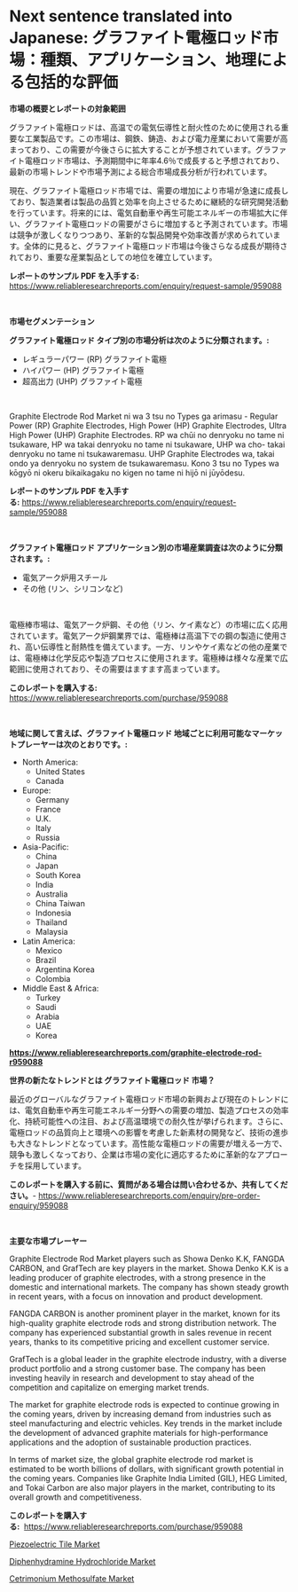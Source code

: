 <p><h1>Next sentence translated into Japanese: グラファイト電極ロッド市場：種類、アプリケーション、地理による包括的な評価</h1></p><p><strong>市場の概要とレポートの対象範囲</strong></p>
<p><p>グラファイト電極ロッドは、高温での電気伝導性と耐火性のために使用される重要な工業製品です。この市場は、鋼鉄、鋳造、および電力産業において需要が高まっており、この需要が今後さらに拡大することが予想されています。グラファイト電極ロッド市場は、予測期間中に年率4.6％で成長すると予想されており、最新の市場トレンドや市場予測による総合市場成長分析が行われています。</p><p>現在、グラファイト電極ロッド市場では、需要の増加により市場が急速に成長しており、製造業者は製品の品質と効率を向上させるために継続的な研究開発活動を行っています。将来的には、電気自動車や再生可能エネルギーの市場拡大に伴い、グラファイト電極ロッドの需要がさらに増加すると予測されています。市場は競争が激しくなりつつあり、革新的な製品開発や効率改善が求められています。全体的に見ると、グラファイト電極ロッド市場は今後さらなる成長が期待されており、重要な産業製品としての地位を確立しています。</p></p>
<p><strong>レポートのサンプル PDF を入手する:</strong> <a href="https://www.reliableresearchreports.com/enquiry/request-sample/959088">https://www.reliableresearchreports.com/enquiry/request-sample/959088</a></p>
<p>&nbsp;</p>
<p><strong>市場セグメンテーション</strong></p>
<p><strong>グラファイト電極ロッド タイプ別の市場分析は次のように分類されます。:</strong></p>
<p><ul><li>レギュラーパワー (RP) グラファイト電極</li><li>ハイパワー (HP) グラファイト電極</li><li>超高出力 (UHP) グラファイト電極</li></ul></p>
<p>&nbsp;</p>
<p><p>Graphite Electrode Rod Market ni wa 3 tsu no Types ga arimasu - Regular Power (RP) Graphite Electrodes, High Power (HP) Graphite Electrodes, Ultra High Power (UHP) Graphite Electrodes. RP wa chūi no denryoku no tame ni tsukaware, HP wa takai denryoku no tame ni tsukaware, UHP wa cho- takai denryoku no tame ni tsukawaremasu. UHP Graphite Electrodes wa, takai ondo ya denryoku no system de tsukawaremasu. Kono 3 tsu no Types wa kōgyō ni okeru bikaikagaku no kigen no tame ni hijō ni jūyōdesu.</p></p>
<p><strong>レポートのサンプル PDF を入手する:</strong>&nbsp;<a href="https://www.reliableresearchreports.com/enquiry/request-sample/959088">https://www.reliableresearchreports.com/enquiry/request-sample/959088</a></p>
<p>&nbsp;</p>
<p><strong> グラファイト電極ロッド アプリケーション別の市場産業調査は次のように分類されます。:</strong></p>
<p><ul><li>電気アーク炉用スチール</li><li>その他 (リン、シリコンなど)</li></ul></p>
<p>&nbsp;</p>
<p><p>電極棒市場は、電気アーク炉鋼、その他（リン、ケイ素など）の市場に広く応用されています。電気アーク炉鋼業界では、電極棒は高温下での鋼の製造に使用され、高い伝導性と耐熱性を備えています。一方、リンやケイ素などの他の産業では、電極棒は化学反応や製造プロセスに使用されます。電極棒は様々な産業で広範囲に使用されており、その需要はますます高まっています。</p></p>
<p><strong>このレポートを購入する:</strong>&nbsp; <a href="https://www.reliableresearchreports.com/purchase/959088">https://www.reliableresearchreports.com/purchase/959088</a></p>
<p>&nbsp;</p>
<p><strong>地域に関して言えば、グラファイト電極ロッド 地域ごとに利用可能なマーケットプレーヤーは次のとおりです。:</strong></p>
<p><ul>
    <li>
        North America:
        <ul>
            <li>United States</li>
            <li>Canada</li>
        </ul>
    </li>
    <li>
        Europe:
        <ul>
            <li>Germany</li>
            <li>France</li>
            <li>U.K.</li>
            <li>Italy</li>
            <li>Russia</li>
        </ul>
    </li>
    <li>
        Asia-Pacific:
        <ul>
            <li>China</li>
            <li>Japan</li>
            <li>South Korea</li>
            <li>India</li>
            <li>Australia</li>
            <li>China Taiwan</li>
            <li>Indonesia</li>
            <li>Thailand</li>
            <li>Malaysia</li>
        </ul>
    </li>
    <li>
        Latin America:
        <ul>
            <li>Mexico</li>
            <li>Brazil</li>
            <li>Argentina Korea</li>
            <li>Colombia</li>
        </ul>
    </li>
    <li>
        Middle East & Africa:
        <ul>
            <li>Turkey</li>
            <li>Saudi</li>
            <li>Arabia</li>
            <li>UAE</li>
            <li>Korea</li>
        </ul>
    </li>
    </ul></p>
<p><strong><a href="https://www.reliableresearchreports.com/graphite-electrode-rod-r959088">https://www.reliableresearchreports.com/graphite-electrode-rod-r959088</a></strong>&nbsp;</p>
<p><strong>世界の新たなトレンドとは グラファイト電極ロッド 市場？</strong></p>
<p><p>最近のグローバルなグラファイト電極ロッド市場の新興および現在のトレンドには、電気自動車や再生可能エネルギー分野への需要の増加、製造プロセスの効率化、持続可能性への注目、および高温環境での耐久性が挙げられます。さらに、電極ロッドの品質向上と環境への影響を考慮した新素材の開発など、技術の進歩も大きなトレンドとなっています。高性能な電極ロッドの需要が増える一方で、競争も激しくなっており、企業は市場の変化に適応するために革新的なアプローチを採用しています。</p></p>
<p><strong>このレポートを購入する前に、質問がある場合は問い合わせるか、共有してください。</strong>- <a href="https://www.reliableresearchreports.com/enquiry/pre-order-enquiry/959088">https://www.reliableresearchreports.com/enquiry/pre-order-enquiry/959088</a></p>
<p>&nbsp;</p>
<p><strong>主要な市場プレーヤー</strong></p>
<p><p>Graphite Electrode Rod Market players such as Showa Denko K.K, FANGDA CARBON, and GrafTech are key players in the market. Showa Denko K.K is a leading producer of graphite electrodes, with a strong presence in the domestic and international markets. The company has shown steady growth in recent years, with a focus on innovation and product development.</p><p>FANGDA CARBON is another prominent player in the market, known for its high-quality graphite electrode rods and strong distribution network. The company has experienced substantial growth in sales revenue in recent years, thanks to its competitive pricing and excellent customer service.</p><p>GrafTech is a global leader in the graphite electrode industry, with a diverse product portfolio and a strong customer base. The company has been investing heavily in research and development to stay ahead of the competition and capitalize on emerging market trends.</p><p>The market for graphite electrode rods is expected to continue growing in the coming years, driven by increasing demand from industries such as steel manufacturing and electric vehicles. Key trends in the market include the development of advanced graphite materials for high-performance applications and the adoption of sustainable production practices.</p><p>In terms of market size, the global graphite electrode rod market is estimated to be worth billions of dollars, with significant growth potential in the coming years. Companies like Graphite India Limited (GIL), HEG Limited, and Tokai Carbon are also major players in the market, contributing to its overall growth and competitiveness.</p></p>
<p><strong>このレポートを購入する:</strong>&nbsp;&nbsp;<a href="https://www.reliableresearchreports.com/purchase/959088">https://www.reliableresearchreports.com/purchase/959088</a></p>
<p><p><a href="https://www.linkedin.com/pulse/piezoelectric-tile-market-size-global-industry-overview-segmentation-lwlpc?trackingId=1WGQQlGsARiueAt7X%2BalXA%3D%3D">Piezoelectric Tile Market</a></p><p><a href="https://www.linkedin.com/pulse/diphenhydramine-hydrochloride-market-size-furnishes-valuable-mvd1c?trackingId=CP2yuCyvFBreGQIfMfbqaQ%3D%3D">Diphenhydramine Hydrochloride Market</a></p><p><a href="https://www.linkedin.com/pulse/cetrimonium-methosulfate-market-size-furnishes-valuable-pdsvc?trackingId=v%2FQIQZhJ42KFdhQhcY8E4w%3D%3D">Cetrimonium Methosulfate Market</a></p></p>